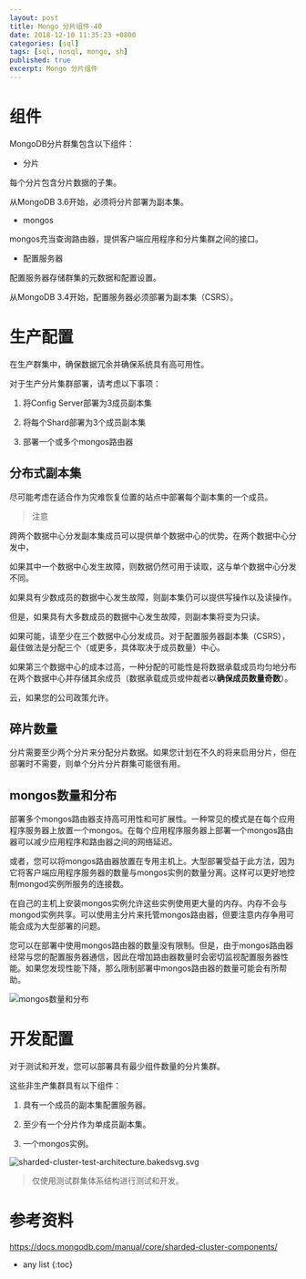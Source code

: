 ```yaml
---
layout: post
title: Mongo 分片组件-40
date: 2018-12-10 11:35:23 +0800
categories: [sql]
tags: [sql, nosql, mongo, sh]
published: true
excerpt: Mongo 分片组件
---
```


# 组件

MongoDB分片群集包含以下组件：

- 分片

每个分片包含分片数据的子集。 

从MongoDB 3.6开始，必须将分片部署为副本集。

- mongos

mongos充当查询路由器，提供客户端应用程序和分片集群之间的接口。

- 配置服务器

配置服务器存储群集的元数据和配置设置。 

从MongoDB 3.4开始，配置服务器必须部署为副本集（CSRS）。

# 生产配置

在生产群集中，确保数据冗余并确保系统具有高可用性。 

对于生产分片集群部署，请考虑以下事项：

1. 将Config Server部署为3成员副本集

2. 将每个Shard部署为3个成员副本集

3. 部署一个或多个mongos路由器

## 分布式副本集

尽可能考虑在适合作为灾难恢复位置的站点中部署每个副本集的一个成员。

> 注意

跨两个数据中心分发副本集成员可以提供单个数据中心的优势。在两个数据中心分发中，

如果其中一个数据中心发生故障，则数据仍然可用于读取，这与单个数据中心分发不同。

如果具有少数成员的数据中心发生故障，则副本集仍可以提供写操作以及读操作。

但是，如果具有大多数成员的数据中心发生故障，则副本集将变为只读。

如果可能，请至少在三个数据中心分发成员。对于配置服务器副本集（CSRS），最佳做法是分配三个（或更多，具体取决于成员数量）中心。

如果第三个数据中心的成本过高，一种分配的可能性是将数据承载成员均匀地分布在两个数据中心并存储其余成员（数据承载成员或仲裁者以**确保成员数量奇数**）。

云，如果您的公司政策允许。

## 碎片数量

分片需要至少两个分片来分配分片数据。如果您计划在不久的将来启用分片，但在部署时不需要，则单个分片分片群集可能很有​​用。

## mongos数量和分布

部署多个mongos路由器支持高可用性和可扩展性。一种常见的模式是在每个应用程序服务器上放置一个mongos。在每个应用程序服务器上部署一个mongos路由器可以减少应用程序和路由器之间的网络延迟。

或者，您可以将mongos路由器放置在专用主机上。大型部署受益于此方法，因为它将客户端应用程序服务器的数量与mongos实例的数量分离。这样可以更好地控制mongod实例所服务的连接数。

在自己的主机上安装mongos实例允许这些实例使用更大量的内存。内存不会与mongod实例共享。可以使用主分片来托管mongos路由器，但要注意内存争用可能会成为大型部署的问题。

您可以在部署中使用mongos路由器的数量没有限制。但是，由于mongos路由器经常与您的配置服务器通信，因此在增加路由器数量时会密切监视配置服务器性能。如果您发现性能下降，那么限制部署中mongos路由器的数量可能会有所帮助。

![mongos数量和分布](https://docs.mongodb.com/manual/_images/sharded-cluster-production-architecture.bakedsvg.svg)

# 开发配置

对于测试和开发，您可以部署具有最少组件数量的分片集群。 

这些非生产集群具有以下组件：

1. 具有一个成员的副本集配置服务器。

2. 至少有一个分片作为单成员副本集。

3. 一个mongos实例。

![sharded-cluster-test-architecture.bakedsvg.svg](https://docs.mongodb.com/manual/_images/sharded-cluster-test-architecture.bakedsvg.svg)

> 仅使用测试群集体系结构进行测试和开发。

# 参考资料

https://docs.mongodb.com/manual/core/sharded-cluster-components/

* any list
{:toc}